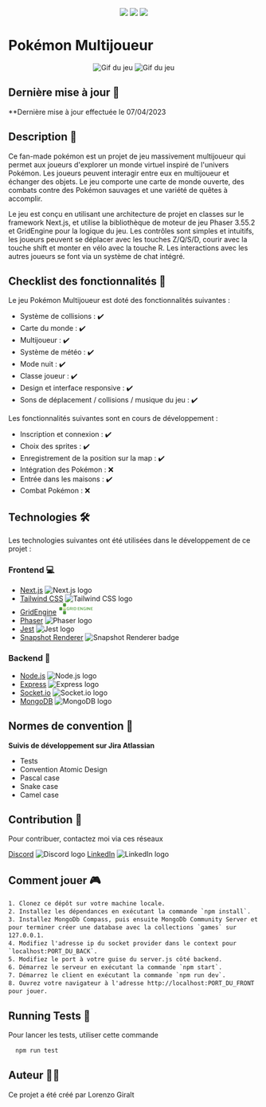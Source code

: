 <p align="center">
    <img src="https://img.shields.io/github/v/release/Senzo13/PokeMMO-V-2?style=for-the-badge&color=brightgreen">
    <img src="https://img.shields.io/github/stars/Senzo13/PokeMMO-V-2?style=for-the-badge&color=yellow">
    <img src="https://img.shields.io/badge/made%20with-Javascript-blue?style=for-the-badge">
</p>

# Pokémon Multijoueur

<div align="center" style="text-align:center">

<img src="client/GIF_POKEMON_MAP_SNOW.gif" alt="Gif du jeu" width="300px"/>
<img src="client/GIF_POKEMON_MAP_MOUTAIN.gif" alt="Gif du jeu"/>
 </div>

## Dernière mise à jour 💾

\*\*Dernière mise à jour effectuée le 07/04/2023

## Description 🔬

Ce fan-made pokémon est un projet de jeu massivement multijoueur qui permet aux joueurs d'explorer un monde virtuel inspiré de l'univers Pokémon. Les joueurs peuvent interagir entre eux en multijoueur et échanger des objets. Le jeu comporte une carte de monde ouverte, des combats contre des Pokémon sauvages et une variété de quêtes à accomplir.

Le jeu est conçu en utilisant une architecture de projet en classes sur le framework Next.js, et utilise la bibliothèque de moteur de jeu Phaser 3.55.2 et GridEngine pour la logique du jeu. Les contrôles sont simples et intuitifs, les joueurs peuvent se déplacer avec les touches Z/Q/S/D, courir avec la touche shift et monter en vélo avec la touche R. Les interactions avec les autres joueurs se font via un système de chat intégré.

## Checklist des fonctionnalités 📝

Le jeu Pokémon Multijoueur est doté des fonctionnalités suivantes :

- Système de collisions : ✔️
- Carte du monde : ✔️
- Multijoueur : ✔️
- Système de météo : ✔️
- Mode nuit : ✔️
- Classe joueur : ✔️
- Design et interface responsive : ✔️
- Sons de déplacement / collisions / musique du jeu : ✔️

Les fonctionnalités suivantes sont en cours de développement :

- Inscription et connexion : ✔️
- Choix des sprites : ✔️
- Enregistrement de la position sur la map : ✔️
- Intégration des Pokémon : ❌
- Entrée dans les maisons : ✔️
- Combat Pokémon : ❌

## Technologies 🛠

Les technologies suivantes ont été utilisées dans le développement de ce projet :

### Frontend 💻

- [Next.js](https://nextjs.org/) <img src="https://img.shields.io/badge/-Next.js-000000?style=flat-square&logo=next-dot-js&logoColor=white" alt="Next.js logo">
- [Tailwind CSS](https://tailwindcss.com/) <img src="https://img.shields.io/badge/-Tailwind%20CSS-38B2AC?style=flat-square&logo=tailwind-css&logoColor=white" alt="Tailwind CSS logo">
- [GridEngine](https://github.com/Annoraaq/grid-engine) <img src="https://github.com/Annoraaq/grid-engine/raw/master/images/grid-engine-logo.png" width="70px" alt="MongoDB logo">
- [Phaser](https://phaser.io/) <img src="https://img.shields.io/badge/-Phaser-ffffff?style=flat-square&logo=phaser&logoColor=CECECE" alt="Phaser logo">
- [Jest](https://jestjs.io/) <img src="https://img.shields.io/badge/-Jest-C21325?style=flat-square&logo=jest&logoColor=white" alt="Jest logo">
- [Snapshot Renderer](https://legacy.reactjs.org/docs/test-renderer.html) <img src="https://img.shields.io/badge/-Snapshot%20Renderer-FFC107?style=flat-square" alt="Snapshot Renderer badge">

### Backend 📡

- [Node.js](https://nodejs.org/en/) <img src="https://img.shields.io/badge/-Node.js-339933?style=flat-square&logo=node.js&logoColor=white" alt="Node.js logo">
- [Express](https://expressjs.com/) <img src="https://img.shields.io/badge/-Express-000000?style=flat-square&logo=express&logoColor=white" alt="Express logo">
- [Socket.io](https://socket.io/) <img src="https://img.shields.io/badge/-Socket.io-010101?style=flat-square&logo=socket-dot-io&logoColor=white" alt="Socket.io logo">
- [MongoDB](https://www.mongodb.com/) <img src="https://img.shields.io/badge/-MongoDB-47A248?style=flat-square&logo=mongodb&logoColor=white" alt="MongoDB logo">

## Normes de convention 📏

**Suivis de développement sur Jira Atlassian**

- Tests
- Convention Atomic Design
- Pascal case
- Snake case
- Camel case

## Contribution 🤝

<p>Pour contribuer, contactez moi via ces réseaux</p>

[Discord](https://discord.gg/m9ddhXXBpg) <img src="https://img.shields.io/badge/-Discord-7289DA?style=flat-square&logo=discord&logoColor=white" alt="Discord logo">
[LinkedIn](https://www.linkedin.com/in/lorenzo-giralt/) <img src="https://img.shields.io/badge/-LinkedIn-0077B5?style=flat-square&logo=linkedin&logoColor=white" alt="LinkedIn logo">

## Comment jouer 🎮

```
1. Clonez ce dépôt sur votre machine locale.
2. Installez les dépendances en exécutant la commande `npm install`.
3. Installez MongoDb Compass, puis ensuite MongoDb Community Server et pour terminer créer une database avec la collections `games` sur 127.0.0.1.
4. Modifiez l'adresse ip du socket provider dans le context pour `localhost:PORT_DU_BACK`.
5. Modifiez le port à votre guise du server.js côté backend.
6. Démarrez le serveur en exécutant la commande `npm start`.
7. Démarrez le client en exécutant la commande `npm run dev`.
8. Ouvrez votre navigateur à l'adresse http://localhost:PORT_DU_FRONT pour jouer.
```

## Running Tests 🧪

Pour lancer les tests, utiliser cette commande

```bash
  npm run test
```

## Auteur 🧑‍💻

Ce projet a été créé par Lorenzo Giralt
